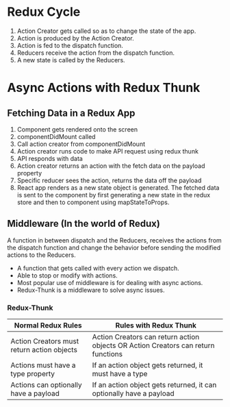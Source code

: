 # Redux Cycle

1. Action Creator gets called so as to change the state of the app.
2. Action is produced by the Action Creator.
3. Action is fed to the dispatch function.
4. Reducers receive the action from the dispatch function.
5. A new state is called by the Reducers.

# Async Actions with Redux Thunk

## Fetching Data in a Redux App

1. Component gets rendered onto the screen
2. componentDidMount called
3. Call action creator from componentDidMount
4. Action creator runs code to make API request using redux thunk
5. API responds with data
6. Action creator returns an action with the fetch data on the payload property
7. Specific reducer sees the action, returns the data off the payload
8. React app renders as a new state object is generated. The fetched data is sent to the component by first generating a new state in the redux store and then to component using mapStateToProps.

## Middleware (In the world of Redux)

A function in between dispatch and the Reducers, receives the actions from the dispatch function and change the behavior before sending the modified actions to the Reducers.

- A function that gets called with every action we dispatch.
- Able to stop or modify with actions.
- Most popular use of middleware is for dealing with async actions.
- Redux-Thunk is a middleware to solve async issues.

### Redux-Thunk

| Normal Redux Rules                         | Rules with Redux Thunk                                                            |
| ------------------------------------------ | --------------------------------------------------------------------------------- |
| Action Creators must return action objects | Action Creators can return action objects OR Action Creators can return functions |
| Actions must have a type property          | If an action object gets returned, it must have a type                            |
| Actions can optionally have a payload      | If an action object gets returned, it can optionally have a payload               |
